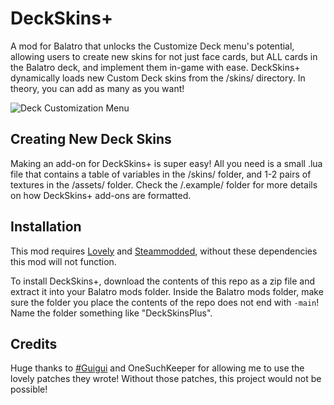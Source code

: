 # DeckSkins+

A mod for Balatro that unlocks the Customize Deck menu's potential, allowing users to create new skins for not just face cards, but ALL cards in the Balatro deck, and implement them in-game with ease.
DeckSkins+ dynamically loads new Custom Deck skins from the /skins/ directory. In theory, you can add as many as you want!

![Deck Customization Menu](https://i.imgur.com/qoIk2fK.gif)

## Creating New Deck Skins

Making an add-on for DeckSkins+ is super easy!
All you need is a small .lua file that contains a table of variables in the /skins/ folder, and 1-2 pairs of textures in the /assets/ folder.
Check the /.example/ folder for more details on how DeckSkins+ add-ons are formatted.

## Installation

This mod requires [Lovely](https://github.com/ethangreen-dev/lovely-injector) and [Steammodded](https://github.com/Steamopollys/Steamodded), without these dependencies this mod will not function.

To install DeckSkins+, download the contents of this repo as a zip file and extract it into your Balatro mods folder. 
Inside the Balatro mods folder, make sure the folder you place the contents of the repo does not end with `-main`! Name the folder something like "DeckSkinsPlus".

## Credits

Huge thanks to [#Guigui](https://github.com/HastagGuigui) and OneSuchKeeper for allowing me to use the lovely patches they wrote! Without those patches, this project would not be possible!
